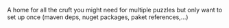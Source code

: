 A home for all the cruft you might need for multiple puzzles but only want to set up once (maven deps, nuget packages, paket references,...)